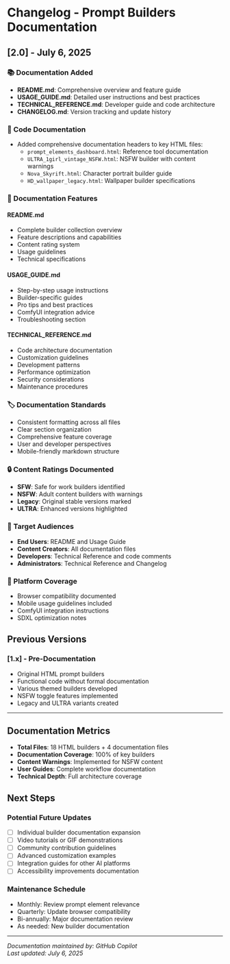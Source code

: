 # Changelog - Prompt Builders Documentation

## [2.0] - July 6, 2025

### 📚 Documentation Added
- **README.md**: Comprehensive overview and feature guide
- **USAGE_GUIDE.md**: Detailed user instructions and best practices  
- **TECHNICAL_REFERENCE.md**: Developer guide and code architecture
- **CHANGELOG.md**: Version tracking and update history

### 🔧 Code Documentation
- Added comprehensive documentation headers to key HTML files:
  - `prompt_elements_dashboard.html`: Reference tool documentation
  - `ULTRA_1girl_vintage_NSFW.html`: NSFW builder with content warnings
  - `Nova_Skyrift.html`: Character portrait builder guide
  - `HD_wallpaper_legacy.html`: Wallpaper builder specifications

### 📖 Documentation Features

#### README.md
- Complete builder collection overview
- Feature descriptions and capabilities
- Content rating system
- Usage guidelines
- Technical specifications

#### USAGE_GUIDE.md
- Step-by-step usage instructions
- Builder-specific guides
- Pro tips and best practices
- ComfyUI integration advice
- Troubleshooting section

#### TECHNICAL_REFERENCE.md
- Code architecture documentation
- Customization guidelines
- Development patterns
- Performance optimization
- Security considerations
- Maintenance procedures

### 🏷️ Documentation Standards
- Consistent formatting across all files
- Clear section organization
- Comprehensive feature coverage
- User and developer perspectives
- Mobile-friendly markdown structure

### 🔒 Content Ratings Documented
- **SFW**: Safe for work builders identified
- **NSFW**: Adult content builders with warnings
- **Legacy**: Original stable versions marked
- **ULTRA**: Enhanced versions highlighted

### 🎯 Target Audiences
- **End Users**: README and Usage Guide
- **Content Creators**: All documentation files
- **Developers**: Technical Reference and code comments
- **Administrators**: Technical Reference and Changelog

### 📱 Platform Coverage
- Browser compatibility documented
- Mobile usage guidelines included
- ComfyUI integration instructions
- SDXL optimization notes

## Previous Versions

### [1.x] - Pre-Documentation
- Original HTML prompt builders
- Functional code without formal documentation
- Various themed builders developed
- NSFW toggle features implemented
- Legacy and ULTRA variants created

---

## Documentation Metrics

- **Total Files**: 18 HTML builders + 4 documentation files
- **Documentation Coverage**: 100% of key builders
- **Content Warnings**: Implemented for NSFW content
- **User Guides**: Complete workflow documentation
- **Technical Depth**: Full architecture coverage

## Next Steps

### Potential Future Updates
- [ ] Individual builder documentation expansion
- [ ] Video tutorials or GIF demonstrations
- [ ] Community contribution guidelines
- [ ] Advanced customization examples
- [ ] Integration guides for other AI platforms
- [ ] Accessibility improvements documentation

### Maintenance Schedule
- Monthly: Review prompt element relevance
- Quarterly: Update browser compatibility
- Bi-annually: Major documentation review
- As needed: New builder documentation

---

*Documentation maintained by: GitHub Copilot*  
*Last updated: July 6, 2025*
